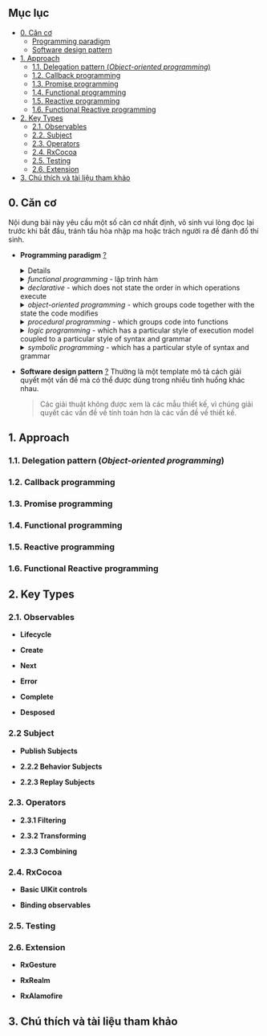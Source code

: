 ## Mục lục

- [0. Căn cơ](#prequensites)
    * [Programming paradigm](#programming-paradigm)
    * [Software design pattern](#software-design-pattern)
- [1. Approach](#1-approach)
    * [1.1. Delegation pattern (*Object-oriented programming*)](#11-delegation-pattern)
    * [1.2. Callback programming](#12-callback-programming)
    * [1.3. Promise programming](#13-promise-programming)
    * [1.4. Functional programming](#14-functional-programming)
    * [1.5. Reactive programming](#15-reactive-programming)
    * [1.6. Functional Reactive programming](#16-functional-reactive-programming)
- [2. Key Types](#2-key-types)
    * [2.1. Observables](#21-observables)        
    * [2.2. Subject](#22-subject)        
    * [2.3. Operators](#23-operators)
    * [2.4. RxCocoa](#24-rxcocoa)
    * [2.5. Testing](#25-testing)
    * [2.6. Extension](#26-extension)
- [3. Chú thích và tài liệu tham khảo](#notes-and-references)


## 0. Căn cơ <a name="prequensites">

Nội dung bài này yêu cầu một số căn cơ nhất định, võ sinh vui lòng đọc lại trước khi bắt đầu, tránh tẩu hỏa nhập ma hoặc trách người ra đề đánh đố thí sinh.

- **Programming paradigm** [?](https://en.wikipedia.org/wiki/Programming_paradigm) <a name="programming-paradigm">

    <details>
    <summary><i>imperative programming</i> - lập trình điều khiển</summary>
    Mẫu hình lập trình sử dụng câu lệnh để thay đổi trạng thái của chương trình.
    
    ```swift
    func fib(_ n: Int) -> Int {
        guard n > 1 else return n
        let a = 1
        let b = 1
        var c = 0
        for i in 1..<n {
            c = a + b
            a = b
            b = c
        }
        return c
    }
    ```
    </details>
    
    <details>
    <summary><i>functional programming</i> - lập trình hàm</summary>
    - Lập trình hàm nhấn mạnh việc ứng dụng hàm số / hàm dựng sẵn, trái với phong cách lập trình mệnh lệnh, nhấn mạnh vào sự thay đổi trạng thái.
    - Nguyên tắc của *functional programming*  là không thay đổi / duy trì ảnh hưởng đến trạng thái bên ngoài scope của nó (side effect).
    - *Functional programming* là một dạng của *declarative programming*.
    
    ```swift
    func fib(_ n: Int) -> Int {
        guard n > 1 else return n
        return fib(n-1) + fib(n-2)
    }
    ```
    </details>
    
    <details>
    <summary><i>declarative</i> - which does not state the order in which operations execute</summary>
    </details>
    
    <details>
    <summary><i>object-oriented programming</i> - which groups code together with the state the code modifies</summary>
    </details>
    
    <details>
    <summary><i>procedural programming</i> - which groups code into functions</summary>
    </details>
        
    <details>
    <summary><i>logic programming</i> - which has a particular style of execution model coupled to a particular style of syntax and grammar</summary>
    </details>
        
    <details>
    <summary><i>symbolic programming</i> - which has a particular style of syntax and grammar</summary>
    </details>

- **Software design pattern** [?](https://en.wikipedia.org/wiki/Software_design_pattern)<a name="software-design-pattern"></a>
    Thường là một template mô tả cách giải quyết một vấn đề mà có thể được dùng trong nhiều tình huống khác nhau.
    > Các giải thuật không được xem là các mẫu thiết kế, vì chúng giải quyết các vấn đề về tính toán hơn là các vấn đề về thiết kế.

## 1. Approach<a name="1-approach"></a>

### 1.1. Delegation pattern (*Object-oriented programming*)<a name="11-delegation-pattern"></a>

### 1.2. Callback programming

### 1.3. Promise programming

### 1.4. Functional programming

### 1.5. Reactive programming

### 1.6. Functional Reactive programming


## 2. Key Types<a name="2-key-types"></a>


### 2.1. Observables

- **Lifecycle**

- **Create**

- **Next**

- **Error**

- **Complete**

- **Desposed**


### 2.2 Subject

- **Publish Subjects**

- **2.2.2 Behavior Subjects**

- **2.2.3 Replay Subjects**


### 2.3. Operators

- **2.3.1 Filtering**

- **2.3.2 Transforming**

- **2.3.3 Combining**


### 2.4. RxCocoa

- **Basic UIKit controls**

- **Binding observables**


### 2.5. Testing


### 2.6. Extension

- **RxGesture**

- **RxRealm**

- **RxAlamofire**


## 3. Chú thích và tài liệu tham khảo<a name="notes-and-references"></a>
